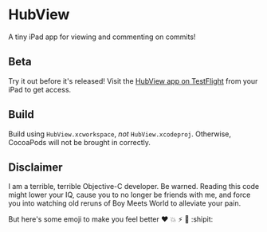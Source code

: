 # HubView

A tiny iPad app for viewing and commenting on commits!

## Beta

Try it out before it's released! Visit the [HubView app on TestFlight](http://tflig.ht/YKi3GP)
from your iPad to get access.

## Build

Build using `HubView.xcworkspace`, *not* `HubView.xcodeproj`. Otherwise,
CocoaPods will not be brought in correctly.

## Disclaimer

I am a terrible, terrible Objective-C developer. Be warned. Reading this code
might lower your IQ, cause you to no longer be friends with me, and force you
into watching old reruns of Boy Meets World to alleviate your pain.

But here's some emoji to make you feel better :heart: :boom: :zap: :tada: :shipit:
